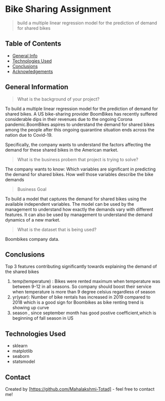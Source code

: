 # Bike Sharing Assignment
> build a multiple linear regression model for the prediction of demand for shared bikes


## Table of Contents
* [General Info](#general-information)
* [Technologies Used](#technologies-used)
* [Conclusions](#conclusions)
* [Acknowledgements](#acknowledgements)

<!-- You can include any other section that is pertinent to your problem -->

## General Information
> What is the background of your project?

To build a multiple linear regression model for the prediction of demand for shared bikes. A US bike-sharing provider BoomBikes has recently suffered considerable dips in their revenues due to the ongoing Corona pandemic.BoomBikes aspires to understand the demand for shared bikes among the people after this ongoing quarantine situation ends across the nation due to Covid-19.

Specifically, the company wants to understand the factors affecting the demand for these shared bikes in the American market.
> What is the business probem that project is trying to solve?

The company wants to know:
Which variables are significant in predicting the demand for shared bikes.
How well those variables describe the bike demands

> Business Goal

To build a model that captures the demand for shared bikes using the available independent variables.
The model can be used by the management to understand how exactly the demands vary with different features.
It can also be used by management to understand the demand dynamics of a new market.

> What is the dataset that is being used?

Boombikes company data.

## Conclusions
Top 3 features contributing significantly towards explaining the demand of the shared bikes
1. temp(temperature) : Bikes were rented maximum when temperature was between 9-12 in all seasons. So company should boost their service when temperature is more than 9 degree celsius regardless of season
2. yr(year): Number of bike rentals has increased in 2019 compared to 2018 which is a good sign for Boombikes as bike renting trend is showing up curve
3. season , since september month has good postive coefficient,which is beginning of fall season in US



## Technologies Used
- sklearn
- matplotlib
- seaborn
- statsmodel

<!-- As the libraries versions keep on changing, it is recommended to mention the version of library used in this project -->


## Contact
Created by [https://github.com/Mahalakshmi-Totad] - feel free to contact me!


<!-- Optional -->
<!-- ## License -->
<!-- This project is open source and available under the [... License](). -->

<!-- You don't have to include all sections - just the one's relevant to your project -->